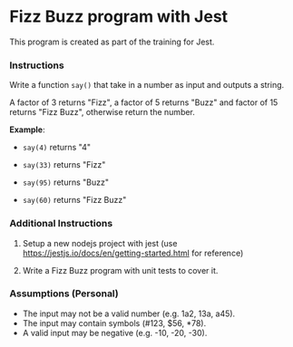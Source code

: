 # Fizz Buzz program with Jest

This program is created as part of the training for Jest. 



### Instructions

Write a function `say()` that take in a number as  input and outputs a string. 

A factor of 3 returns "Fizz", a factor of 5 returns "Buzz" and factor of 15 returns "Fizz Buzz", otherwise return the number. 

**Example**:

* `say(4)` returns "4"

* `say(33)` returns "Fizz"

* `say(95)` returns "Buzz"

* `say(60)` returns "Fizz Buzz"



### Additional Instructions

1. Setup a new nodejs project with jest (use https://jestjs.io/docs/en/getting-started.html for reference)

2. Write a Fizz Buzz program with unit tests to cover it.



### Assumptions (Personal)

* The input may not be a valid number (e.g. 1a2, 13a, a45).
* The input may contain symbols (#123, $56, *78).
* A valid input may be negative (e.g. -10, -20, -30).

